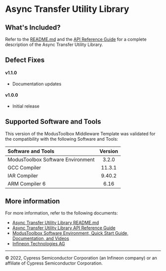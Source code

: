 # Async Transfer Utility Library

## What's Included?

Refer to the [README.md](./README.md) and the [API Reference Guide](https://infineon.github.io/async-transfer/html/index.html) for a complete description of the Async Transfer Utility Library.

## Defect Fixes

#### v1.1.0
- Documentation updates
#### v1.0.0
* Initial release

## Supported Software and Tools

This version of the ModusToolbox Middleware Template was validated for the compatibility with the following Software and Tools:

| Software and Tools                                      | Version |
| :---                                                    | :----:  |
| ModusToolbox Software Environment                       | 3.2.0   |
| GCC Compiler                                            | 11.3.1  |
| IAR Compiler                                            | 9.40.2  |
| ARM Compiler 6                                          | 6.16    |

## More information

For more information, refer to the following documents:

* [Async Transfer Utility Library README.md](./README.md)
* [Async Transfer Utility Library API Reference Guide](https://infineon.github.io/async-transfer/html/index.html)
* [ModusToolbox Software Environment, Quick Start Guide, Documentation, and Videos](https://www.infineon.com/cms/en/design-support/tools/sdk/modustoolbox-software)
* [Infineon Technologies AG](https://www.infineon.com)

---
© 2022, Cypress Semiconductor Corporation (an Infineon company) or an affiliate of Cypress Semiconductor Corporation.
